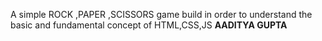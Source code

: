A simple ROCK ,PAPER ,SCISSORS game build in order to understand the basic and fundamental concept of HTML,CSS,JS
<b>AADITYA GUPTA</b>